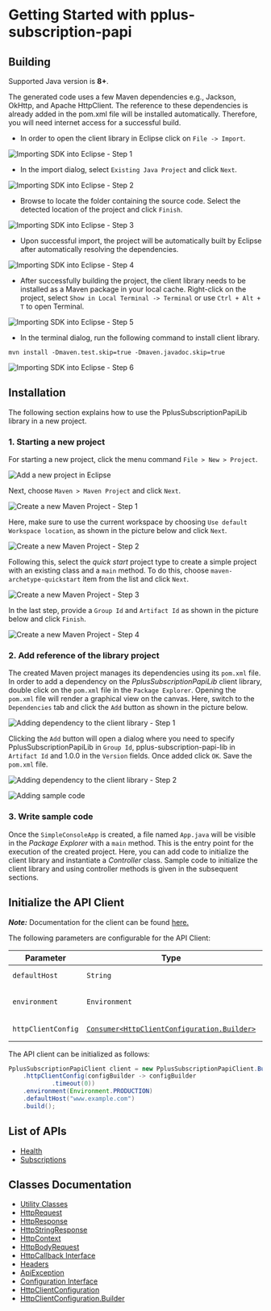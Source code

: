 
# Getting Started with pplus-subscription-papi

## Building

Supported Java version is **8+**.

The generated code uses a few Maven dependencies e.g., Jackson, OkHttp,
and Apache HttpClient. The reference to these dependencies is already
added in the pom.xml file will be installed automatically. Therefore,
you will need internet access for a successful build.

* In order to open the client library in Eclipse click on `File -> Import`.

![Importing SDK into Eclipse - Step 1](https://apidocs.io/illustration/java?workspaceFolder=pplus-subscription-papi-Java&workspaceName=PplusSubscriptionPapi&projectName=PplusSubscriptionPapiLib&rootNamespace=com.example.www&groupId=PplusSubscriptionPapiLib&artifactId=pplus-subscription-papi-lib&version=1.0.0&step=import0)

* In the import dialog, select `Existing Java Project` and click `Next`.

![Importing SDK into Eclipse - Step 2](https://apidocs.io/illustration/java?workspaceFolder=pplus-subscription-papi-Java&workspaceName=PplusSubscriptionPapi&projectName=PplusSubscriptionPapiLib&rootNamespace=com.example.www&groupId=PplusSubscriptionPapiLib&artifactId=pplus-subscription-papi-lib&version=1.0.0&step=import1)

* Browse to locate the folder containing the source code. Select the detected location of the project and click `Finish`.

![Importing SDK into Eclipse - Step 3](https://apidocs.io/illustration/java?workspaceFolder=pplus-subscription-papi-Java&workspaceName=PplusSubscriptionPapi&projectName=PplusSubscriptionPapiLib&rootNamespace=com.example.www&groupId=PplusSubscriptionPapiLib&artifactId=pplus-subscription-papi-lib&version=1.0.0&step=import2)

* Upon successful import, the project will be automatically built by Eclipse after automatically resolving the dependencies.

![Importing SDK into Eclipse - Step 4](https://apidocs.io/illustration/java?workspaceFolder=pplus-subscription-papi-Java&workspaceName=PplusSubscriptionPapi&projectName=PplusSubscriptionPapiLib&rootNamespace=com.example.www&groupId=PplusSubscriptionPapiLib&artifactId=pplus-subscription-papi-lib&version=1.0.0&step=import3)

* After successfully building the project, the client library needs to be installed as a Maven package in your local cache. Right-click on the project, select `Show in Local Terminal -> Terminal` or use `Ctrl + Alt + T` to open Terminal.

![Importing SDK into Eclipse - Step 5](https://apidocs.io/illustration/java?workspaceFolder=pplus-subscription-papi-Java&workspaceName=PplusSubscriptionPapi&projectName=PplusSubscriptionPapiLib&rootNamespace=com.example.www&groupId=PplusSubscriptionPapiLib&artifactId=pplus-subscription-papi-lib&version=1.0.0&step=openTerminal)

* In the terminal dialog, run the following command to install client library.

```
mvn install -Dmaven.test.skip=true -Dmaven.javadoc.skip=true
```

![Importing SDK into Eclipse - Step 6](https://apidocs.io/illustration/java?workspaceFolder=pplus-subscription-papi-Java&workspaceName=PplusSubscriptionPapi&projectName=PplusSubscriptionPapiLib&rootNamespace=com.example.www&groupId=PplusSubscriptionPapiLib&artifactId=pplus-subscription-papi-lib&version=1.0.0&step=installCommand)

## Installation

The following section explains how to use the PplusSubscriptionPapiLib library in a new project.

### 1. Starting a new project

For starting a new project, click the menu command `File > New > Project`.

![Add a new project in Eclipse](https://apidocs.io/illustration/java?workspaceFolder=pplus-subscription-papi-Java&workspaceName=PplusSubscriptionPapi&projectName=PplusSubscriptionPapiLib&rootNamespace=com.example.www&groupId=PplusSubscriptionPapiLib&artifactId=pplus-subscription-papi-lib&version=1.0.0&step=createNewProject0)

Next, choose `Maven > Maven Project` and click `Next`.

![Create a new Maven Project - Step 1](https://apidocs.io/illustration/java?workspaceFolder=pplus-subscription-papi-Java&workspaceName=PplusSubscriptionPapi&projectName=PplusSubscriptionPapiLib&rootNamespace=com.example.www&groupId=PplusSubscriptionPapiLib&artifactId=pplus-subscription-papi-lib&version=1.0.0&step=createNewProject1)

Here, make sure to use the current workspace by choosing `Use default Workspace location`, as shown in the picture below and click `Next`.

![Create a new Maven Project - Step 2](https://apidocs.io/illustration/java?workspaceFolder=pplus-subscription-papi-Java&workspaceName=PplusSubscriptionPapi&projectName=PplusSubscriptionPapiLib&rootNamespace=com.example.www&groupId=PplusSubscriptionPapiLib&artifactId=pplus-subscription-papi-lib&version=1.0.0&step=createNewProject2)

Following this, select the *quick start* project type to create a simple project with an existing class and a `main` method. To do this, choose `maven-archetype-quickstart` item from the list and click `Next`.

![Create a new Maven Project - Step 3](https://apidocs.io/illustration/java?workspaceFolder=pplus-subscription-papi-Java&workspaceName=PplusSubscriptionPapi&projectName=PplusSubscriptionPapiLib&rootNamespace=com.example.www&groupId=PplusSubscriptionPapiLib&artifactId=pplus-subscription-papi-lib&version=1.0.0&step=createNewProject3)

In the last step, provide a `Group Id` and `Artifact Id` as shown in the picture below and click `Finish`.

![Create a new Maven Project - Step 4](https://apidocs.io/illustration/java?workspaceFolder=pplus-subscription-papi-Java&workspaceName=PplusSubscriptionPapi&projectName=PplusSubscriptionPapiLib&rootNamespace=com.example.www&groupId=PplusSubscriptionPapiLib&artifactId=pplus-subscription-papi-lib&version=1.0.0&step=createNewProject4)

### 2. Add reference of the library project

The created Maven project manages its dependencies using its `pom.xml` file. In order to add a dependency on the *PplusSubscriptionPapiLib* client library, double click on the `pom.xml` file in the `Package Explorer`. Opening the `pom.xml` file will render a graphical view on the canvas. Here, switch to the `Dependencies` tab and click the `Add` button as shown in the picture below.

![Adding dependency to the client library - Step 1](https://apidocs.io/illustration/java?workspaceFolder=pplus-subscription-papi-Java&workspaceName=PplusSubscriptionPapi&projectName=PplusSubscriptionPapiLib&rootNamespace=com.example.www&groupId=PplusSubscriptionPapiLib&artifactId=pplus-subscription-papi-lib&version=1.0.0&step=testProject0)

Clicking the `Add` button will open a dialog where you need to specify PplusSubscriptionPapiLib in `Group Id`, pplus-subscription-papi-lib in `Artifact Id` and 1.0.0 in the `Version` fields. Once added click `OK`. Save the `pom.xml` file.

![Adding dependency to the client library - Step 2](https://apidocs.io/illustration/java?workspaceFolder=pplus-subscription-papi-Java&workspaceName=PplusSubscriptionPapi&projectName=PplusSubscriptionPapiLib&rootNamespace=com.example.www&groupId=PplusSubscriptionPapiLib&artifactId=pplus-subscription-papi-lib&version=1.0.0&step=testProject1)

![Adding sample code](https://apidocs.io/illustration/java?workspaceFolder=pplus-subscription-papi-Java&workspaceName=PplusSubscriptionPapi&projectName=PplusSubscriptionPapiLib&rootNamespace=com.example.www&groupId=PplusSubscriptionPapiLib&artifactId=pplus-subscription-papi-lib&version=1.0.0&step=testProject2)

### 3. Write sample code

Once the `SimpleConsoleApp` is created, a file named `App.java` will be visible in the *Package Explorer* with a `main` method. This is the entry point for the execution of the created project.
Here, you can add code to initialize the client library and instantiate a *Controller* class. Sample code to initialize the client library and using controller methods is given in the subsequent sections.

## Initialize the API Client

**_Note:_** Documentation for the client can be found [here.](https://www.github.com/sdks-io/pearson-subscriptions-sdk-java/tree/1.0.0/doc/client.md)

The following parameters are configurable for the API Client:

| Parameter | Type | Description |
|  --- | --- | --- |
| `defaultHost` | `String` | *Default*: `"www.example.com"` |
| `environment` | `Environment` | The API environment. <br> **Default: `Environment.PRODUCTION`** |
| `httpClientConfig` | [`Consumer<HttpClientConfiguration.Builder>`](https://www.github.com/sdks-io/pearson-subscriptions-sdk-java/tree/1.0.0/doc/http-client-configuration-builder.md) | Set up Http Client Configuration instance. |

The API client can be initialized as follows:

```java
PplusSubscriptionPapiClient client = new PplusSubscriptionPapiClient.Builder()
    .httpClientConfig(configBuilder -> configBuilder
            .timeout(0))
    .environment(Environment.PRODUCTION)
    .defaultHost("www.example.com")
    .build();
```

## List of APIs

* [Health](https://www.github.com/sdks-io/pearson-subscriptions-sdk-java/tree/1.0.0/doc/controllers/health.md)
* [Subscriptions](https://www.github.com/sdks-io/pearson-subscriptions-sdk-java/tree/1.0.0/doc/controllers/subscriptions.md)

## Classes Documentation

* [Utility Classes](https://www.github.com/sdks-io/pearson-subscriptions-sdk-java/tree/1.0.0/doc/utility-classes.md)
* [HttpRequest](https://www.github.com/sdks-io/pearson-subscriptions-sdk-java/tree/1.0.0/doc/http-request.md)
* [HttpResponse](https://www.github.com/sdks-io/pearson-subscriptions-sdk-java/tree/1.0.0/doc/http-response.md)
* [HttpStringResponse](https://www.github.com/sdks-io/pearson-subscriptions-sdk-java/tree/1.0.0/doc/http-string-response.md)
* [HttpContext](https://www.github.com/sdks-io/pearson-subscriptions-sdk-java/tree/1.0.0/doc/http-context.md)
* [HttpBodyRequest](https://www.github.com/sdks-io/pearson-subscriptions-sdk-java/tree/1.0.0/doc/http-body-request.md)
* [HttpCallback Interface](https://www.github.com/sdks-io/pearson-subscriptions-sdk-java/tree/1.0.0/doc/http-callback-interface.md)
* [Headers](https://www.github.com/sdks-io/pearson-subscriptions-sdk-java/tree/1.0.0/doc/headers.md)
* [ApiException](https://www.github.com/sdks-io/pearson-subscriptions-sdk-java/tree/1.0.0/doc/api-exception.md)
* [Configuration Interface](https://www.github.com/sdks-io/pearson-subscriptions-sdk-java/tree/1.0.0/doc/configuration-interface.md)
* [HttpClientConfiguration](https://www.github.com/sdks-io/pearson-subscriptions-sdk-java/tree/1.0.0/doc/http-client-configuration.md)
* [HttpClientConfiguration.Builder](https://www.github.com/sdks-io/pearson-subscriptions-sdk-java/tree/1.0.0/doc/http-client-configuration-builder.md)

